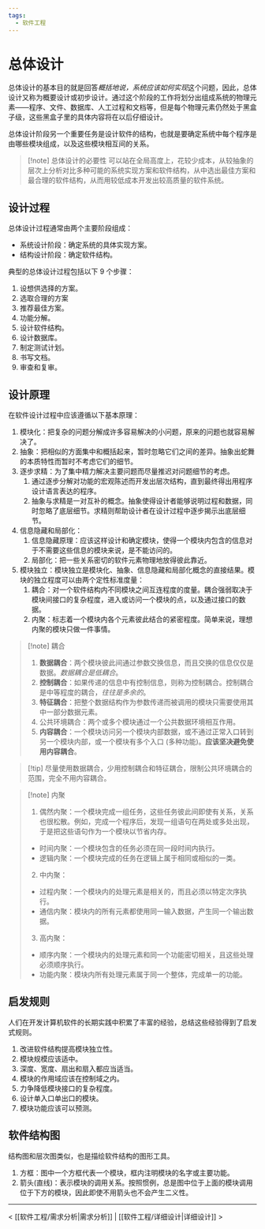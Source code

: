 ```yaml
---
tags:
  - 软件工程
---
```


# 总体设计

总体设计的基本目的就是回答*概括地说，系统应该如何实现*这个问题，因此，总体设计又称为概要设计或初步设计。通过这个阶段的工作将划分出组成系统的物理元素——程序、文件、数据库、人工过程和文档等，但是每个物理元素仍然处于黑盒子级，这些黑盒子里的具体内容将在以后仔细设计。

总体设计阶段另一个重要任务是设计软件的结构，也就是要确定系统中每个程序是由哪些模块组成，以及这些模块相互间的关系。

> [!note] 总体设计的必要性
> 可以站在全局高度上，花较少成本，从较抽象的层次上分析对比多种可能的系统实现方案和软件结构，从中选出最佳方案和最合理的软件结构，从而用较低成本开发出较高质量的软件系统。

## 设计过程

总体设计过程通常由两个主要阶段组成：
- 系统设计阶段：确定系统的具体实现方案。
- 结构设计阶段：确定软件结构。

典型的总体设计过程包括以下 9 个步骤：
1. 设想供选择的方案。
2. 选取合理的方案
3. 推荐最佳方案。
4. 功能分解。
5. 设计软件结构。
6. 设计数据库。
7. 制定测试计划。
8. 书写文档。
9. 审查和复审。

## 设计原理

在软件设计过程中应该遵循以下基本原理：
1. 模块化：把复杂的问题分解成许多容易解决的小问题，原来的问题也就容易解决了。
2. 抽象：把相似的方面集中和概括起来，暂时忽略它们之间的差异。抽象出蛇舞的本质特性而暂时不考虑它们的细节。
3. 逐步求精：为了集中精力解决主要问题而尽量推迟对问题细节的考虑。
	1. 通过逐步分解对功能的宏观陈述而开发出层次结构，直到最终得出用程序设计语言表达的程序。
	2. 抽象与求精是一对互补的概念。抽象使得设计者能够说明过程和数据，同时忽略了底层细节。求精则帮助设计者在设计过程中逐步揭示出底层细节。
4. 信息隐藏和局部化：
	1. 信息隐藏原理：应该这样设计和确定模块，使得一个模块内包含的信息对于不需要这些信息的模块来说，是不能访问的。
	2. 局部化：把一些关系密切的软件元素物理地放得彼此靠近。
5. 模块独立：模块独立是模块化、抽象、信息隐藏和局部化概念的直接结果。模块的独立程度可以由两个定性标准度量：
	1. 耦合：对一个软件结构内不同模块之间互连程度的度量。耦合强弱取决于模块间接口的复杂程度，进入或访问一个模块的点，以及通过接口的数据。
	2. 内聚：标志着一个模块内各个元素彼此结合的紧密程度。简单来说，理想内聚的模块只做一件事情。

> [!note] 耦合
> 1. **数据耦合**：两个模块彼此间通过参数交换信息，而且交换的信息仅仅是数据。*数据耦合是低耦合*。
> 2. **控制耦合**：如果传递的信息中有控制信息，则称为控制耦合。控制耦合是中等程度的耦合，*往往是多余的*。
> 3. **特征耦合**：把整个数据结构作为参数传递而被调用的模块只需要使用其中一部分数据元素。
> 4. 公共环境耦合：两个或多个模块通过一个公共数据环境相互作用。
> 5. **内容耦合**：一个模块访问另一个模块内部数据，或不通过正常入口转到另一个模块内部，或一个模块有多个入口 (多种功能)。**应该坚决避免使用内容耦合**。

> [!tip] 尽量使用数据耦合，少用控制耦合和特征耦合，限制公共环境耦合的范围，完全不用内容耦合。

> [!note] 内聚
> 1. 偶然内聚：一个模块完成一组任务，这些任务彼此间即使有关系，关系也很松散。例如，完成一个程序后，发现一组语句在两处或多处出现，于是把这些语句作为一个模块以节省内存。
> 	- 时间内聚：一个模块包含的任务必须在同一段时间内执行。
> 	- 逻辑内聚：一个模块完成的任务在逻辑上属于相同或相似的一类。
> 2. 中内聚：
> 	- 过程内聚：一个模块内的处理元素是相关的，而且必须以特定次序执行。
> 	- 通信内聚：模块内的所有元素都使用同一输入数据，产生同一个输出数据。
> 3. 高内聚：
> 	- 顺序内聚：一个模块内的处理元素和同一个功能密切相关，且这些处理必须顺序执行。
> 	- 功能内聚：模块内所有处理元素属于同一个整体，完成单一的功能。

## 启发规则

人们在开发计算机软件的长期实践中积累了丰富的经验，总结这些经验得到了启发式规则。
1. 改进软件结构提高模块独立性。
2. 模块规模应该适中。
3. 深度、宽度、扇出和扇入都应当适当。
4. 模块的作用域应该在控制域之内。
5. 力争降低模块接口的复杂程度。
6. 设计单入口单出口的模块。
7. 模块功能应该可以预测。

## 软件结构图

结构图和层次图类似，也是描绘软件结构的图形工具。
1. 方框：图中一个方框代表一个模块，框内注明模块的名字或主要功能。
2. 箭头(直线)：表示模块的调用关系。按照惯例，总是图中位于上面的模块调用位于下方的模块，因此即使不用箭头也不会产生二义性。

---
< [[软件工程/需求分析|需求分析]] | [[软件工程/详细设计|详细设计]] >

